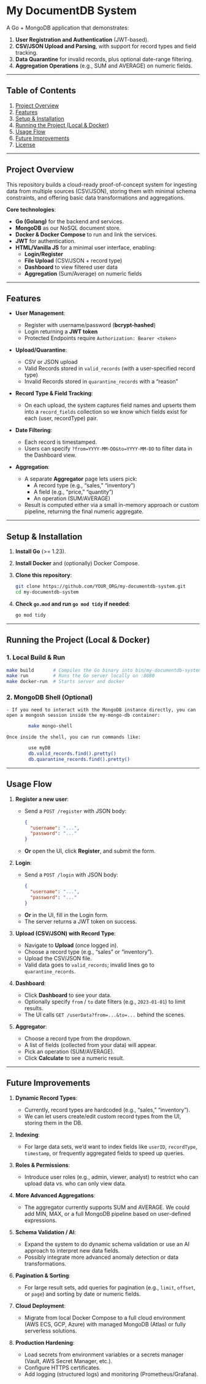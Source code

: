 # My DocumentDB System

A Go + MongoDB application that demonstrates:

1. **User Registration and Authentication** (JWT-based).
2. **CSV/JSON Upload and Parsing**, with support for record types and field tracking.
3. **Data Quarantine** for invalid records, plus optional date-range filtering.
4. **Aggregation Operations** (e.g., SUM and AVERAGE) on numeric fields.

---

## Table of Contents

1. [Project Overview](#project-overview)
2. [Features](#features)
3. [Setup & Installation](#setup--installation)
4. [Running the Project (Local & Docker)](#running-the-project-local--docker)
5. [Usage Flow](#usage-flow)
6. [Future Improvements](#future-improvements)
7. [License](#license)

---

## Project Overview

This repository builds a cloud-ready proof-of-concept system for ingesting data from multiple sources (CSV/JSON), storing them with minimal schema constraints, and offering basic data transformations and aggregations.

**Core technologies**:
- **Go (Golang)** for the backend and services.
- **MongoDB** as our NoSQL document store.
- **Docker & Docker Compose** to run and link the services.
- **JWT** for authentication.
- **HTML/Vanilla JS** for a minimal user interface, enabling:
  - **Login/Register**
  - **File Upload** (CSV/JSON + record type)
  - **Dashboard** to view filtered user data
  - **Aggregation** (Sum/Average) on numeric fields

---

## Features

- **User Management**:
  - Register with username/password (**bcrypt-hashed**)
  - Login returning a **JWT token**
  - Protected Endpoints require `Authorization: Bearer <token>`

- **Upload/Quarantine**:
  - CSV or JSON upload
  - Valid Records stored in `valid_records` (with a user-specified record type)
  - Invalid Records stored in `quarantine_records` with a “reason”

- **Record Type & Field Tracking**:
  - On each upload, the system captures field names and upserts them into a `record_fields` collection so we know which fields exist for each (user, recordType) pair.

- **Date Filtering**:
  - Each record is timestamped.
  - Users can specify `?from=YYYY-MM-DD&to=YYYY-MM-DD` to filter data in the Dashboard view.

- **Aggregation**:
  - A separate **Aggregator** page lets users pick:
    - A record type (e.g., “sales,” “inventory”)
    - A field (e.g., “price,” “quantity”)
    - An operation (SUM/AVERAGE)
  - Result is computed either via a small in-memory approach or custom pipeline, returning the final numeric aggregate.

---

## Setup & Installation

1. **Install Go** (>= 1.23).

2. **Install Docker** and (optionally) Docker Compose.

3. **Clone this repository**:
    ```bash
    git clone https://github.com/YOUR_ORG/my-documentdb-system.git
    cd my-documentdb-system
    ```

4. **Check `go.mod` and run `go mod tidy` if needed**:
    ```bash
    go mod tidy
    ```

---

## Running the Project (Local & Docker)

### 1. Local Build & Run
```bash
make build       # Compiles the Go binary into bin/my-documentdb-system
make run         # Runs the Go server locally on :8080
make docker-run  # Starts server and docker
```

### 2. MongoDB Shell (Optional)
    - If you need to interact with the MongoDB instance directly, you can open a mongosh session inside the my-mongo-db container:
```bash
        make mongo-shell
```
    Once inside the shell, you can run commands like:
```bash
        use myDB
        db.valid_records.find().pretty()
        db.quarantine_records.find().pretty()
```

---

## Usage Flow

1. **Register a new user**:
   - Send a `POST /register` with JSON body:
     ```json
     {
       "username": "...",
       "password": "..."
     }
     ```
   - **Or** open the UI, click **Register**, and submit the form.

2. **Login**:
   - Send a `POST /login` with JSON body:
     ```json
     {
       "username": "...",
       "password": "..."
     }
     ```
   - **Or** in the UI, fill in the Login form.
   - The server returns a JWT token on success.

3. **Upload (CSV/JSON) with Record Type**:
   - Navigate to **Upload** (once logged in).
   - Choose a record type (e.g., “sales” or “inventory”).
   - Upload the CSV/JSON file.
   - Valid data goes to `valid_records`; invalid lines go to `quarantine_records`.

4. **Dashboard**:
   - Click **Dashboard** to see your data.
   - Optionally specify `from` / `to` date filters (e.g., `2023-01-01`) to limit results.
   - The UI calls `GET /userData?from=...&to=...` behind the scenes.

5. **Aggregator**:
   - Choose a record type from the dropdown.
   - A list of fields (collected from your data) will appear.
   - Pick an operation (SUM/AVERAGE).
   - Click **Calculate** to see a numeric result.

---

## Future Improvements

1. **Dynamic Record Types**:
   - Currently, record types are hardcoded (e.g., “sales,” “inventory”).
   - We can let users create/edit custom record types from the UI, storing them in the DB.

2. **Indexing**:
   - For large data sets, we’d want to index fields like `userID`, `recordType`, `timestamp`, or frequently aggregated fields to speed up queries.

3. **Roles & Permissions**:
   - Introduce user roles (e.g., admin, viewer, analyst) to restrict who can upload data vs. who can only view data.

4. **More Advanced Aggregations**:
   - The aggregator currently supports SUM and AVERAGE. We could add MIN, MAX, or a full MongoDB pipeline based on user-defined expressions.

5. **Schema Validation / AI**:
   - Expand the system to do dynamic schema validation or use an AI approach to interpret new data fields.
   - Possibly integrate more advanced anomaly detection or data transformations.

6. **Pagination & Sorting**:
   - For large result sets, add queries for pagination (e.g., `limit`, `offset`, or `page`) and sorting by date or numeric fields.

7. **Cloud Deployment**:
   - Migrate from local Docker Compose to a full cloud environment (AWS ECS, GCP, Azure) with managed MongoDB (Atlas) or fully serverless solutions.

8. **Production Hardening**:
   - Load secrets from environment variables or a secrets manager (Vault, AWS Secret Manager, etc.).
   - Configure HTTPS certificates.
   - Add logging (structured logs) and monitoring (Prometheus/Grafana).